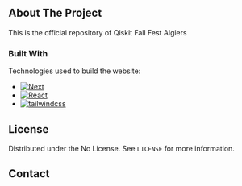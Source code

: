 <a name="readme-top"></a>

<!--
*** This the README file of our Qiskit-Fall-Fest-Algiers-2022 project.
-->

<!-- PROJECT LOGO -->

<!-- ABOUT THE PROJECT -->

## About The Project


This is the official repository of Qiskit Fall Fest Algiers

### Built With

Technologies used to build the website:

- [![Next][next.js]][next-url]
- [![React][react.js]][react-url]
- [![tailwindcss][tailwindcss.com]][tailwindcss-url]

<!-- LICENSE -->

## License

Distributed under the No License. See `LICENSE` for more information.

<!-- CONTACT -->

## Contact

<!-- MARKDOWN LINKS & IMAGES -->

[next.js]: https://img.shields.io/badge/next.js-000000?style=for-the-badge&logo=nextdotjs&logoColor=white
[next-url]: https://nextjs.org/
[react.js]: https://img.shields.io/badge/React-20232A?style=for-the-badge&logo=react&logoColor=61DAFB
[react-url]: https://reactjs.org/
[tailwindcss.com]: https://img.shields.io/badge/TailwindCSS-563D7C?style=for-the-badge&logo=TailwindCSS&logoColor=white
[tailwindcss-url]: https://tailwindcss.com
